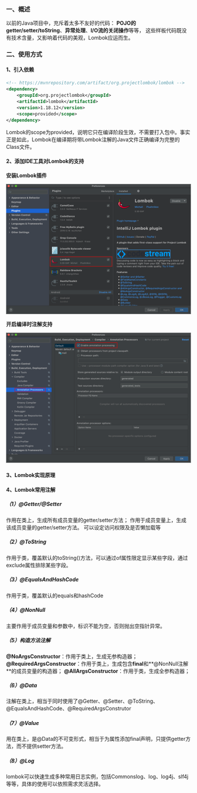 ### 一、概述

以前的Java项目中，充斥着太多不友好的代码：
**POJO的getter/setter/toString**、**异常处理**、**I/O流的关闭操作**等等，
这些样板代码既没有技术含量，又影响着代码的美观，Lombok应运而生。

### 二、使用方式

#### 1、引入依赖

```xml
<!-- https://mvnrepository.com/artifact/org.projectlombok/lombok -->
<dependency>
    <groupId>org.projectlombok</groupId>
    <artifactId>lombok</artifactId>
    <version>1.18.12</version>
    <scope>provided</scope>
</dependency>
```

Lombok的scope为provided，说明它只在编译阶段生效，不需要打入包中。事实正是如此，Lombok在编译期将带Lombok注解的Java文件正确编译为完整的Class文件。

#### 2、添加IDE工具对Lombok的支持

**安装Lombok插件**

![image-20200730003543607](../../images/image-20200730003543607.png)

**开启编译时注解支持**

![image-20200730003918805](../../images/image-20200730003918805.png)

#### 3、Lombok实现原理



#### 4、Lombok常用注解

##### （1）**@Getter/@Setter**

作用在类上，生成所有成员变量的getter/setter方法；
作用于成员变量上，生成该成员变量的getter/setter方法。
可以设定访问权限及是否懒加载等

##### （2）**@ToString**

作用于类，覆盖默认的toString()方法，可以通过of属性限定显示某些字段，通过exclude属性排除某些字段。

##### （3）**@EqualsAndHashCode**

作用于类，覆盖默认的equals和hashCode

##### （4）**@NonNull**

主要作用于成员变量和参数中，标识不能为空，否则抛出空指针异常。

##### （5）构造方法注解

**@NoArgsConstructor**：作用于类上，生成无参构造器；
**@RequiredArgsConstructor**：作用于类上，生成包含**final**和**@NonNull注解**的成员变量的构造器；
**@AllArgsConstructor**：作用于类，生成全参构造器；

##### （6）**@Data**

注解在类上，相当于同时使用了@Getter、@Setter、@ToString、@EqualsAndHashCode、@RequiredArgsConstrutor

##### （7）**@Value**

用在类上，是@Data的不可变形式，相当于为属性添加final声明，只提供getter方法，而不提供setter方法。

##### （8）**@Log**

lombok可以快速生成多种常用日志实例，包括Commonslog、log、log4j、slf4j等等，具体的使用可以依照需求灵活选择。